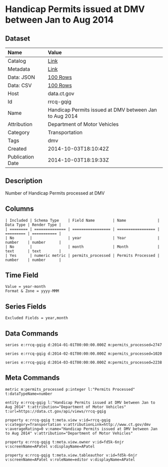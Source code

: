 # Handicap Permits issued at DMV between Jan to Aug 2014

## Dataset

| Name | Value |
| :--- | :---- |
| Catalog | [Link](https://catalog.data.gov/dataset/handicap-permits-issued-at-dmv-between-jan-to-aug-2014) |
| Metadata | [Link](https://data.ct.gov/api/views/rrcq-gqig) |
| Data: JSON | [100 Rows](https://data.ct.gov/api/views/rrcq-gqig/rows.json?max_rows=100) |
| Data: CSV | [100 Rows](https://data.ct.gov/api/views/rrcq-gqig/rows.csv?max_rows=100) |
| Host | data.ct.gov |
| Id | rrcq-gqig |
| Name | Handicap Permits issued at DMV between Jan to Aug 2014 |
| Attribution | Department of Motor Vehicles |
| Category | Transportation |
| Tags | dmv |
| Created | 2014-10-03T18:10:42Z |
| Publication Date | 2014-10-03T18:19:33Z |

## Description

Number of Handicap Permits processed at DMV

## Columns

```ls
| Included | Schema Type    | Field Name        | Name              | Data Type | Render Type |
| ======== | ============== | ================= | ================= | ========= | =========== |
| No       |                | year              | Year              | number    | number      |
| No       |                | month             | Month             | text      | text        |
| Yes      | numeric metric | permits_processed | Permits Processed | number    | number      |
```

## Time Field

```ls
Value = year-month
Format & Zone = yyyy-MMM
```

## Series Fields

```ls
Excluded Fields = year,month
```

## Data Commands

```ls
series e:rrcq-gqig d:2014-01-01T00:00:00.000Z m:permits_processed=2747

series e:rrcq-gqig d:2014-02-01T00:00:00.000Z m:permits_processed=1020

series e:rrcq-gqig d:2014-03-01T00:00:00.000Z m:permits_processed=2238
```

## Meta Commands

```ls
metric m:permits_processed p:integer l:"Permits Processed" t:dataTypeName=number

entity e:rrcq-gqig l:"Handicap Permits issued at DMV between Jan to Aug 2014" t:attribution="Department of Motor Vehicles" t:url=https://data.ct.gov/api/views/rrcq-gqig

property e:rrcq-gqig t:meta.view v:id=rrcq-gqig v:category=Transportation v:attributionLink=http://www.ct.gov/dmv v:averageRating=0 v:name="Handicap Permits issued at DMV between Jan to Aug 2014" v:attribution="Department of Motor Vehicles"

property e:rrcq-gqig t:meta.view.owner v:id=fd5k-6njr v:screenName=APatel v:displayName=APatel

property e:rrcq-gqig t:meta.view.tableauthor v:id=fd5k-6njr v:screenName=APatel v:roleName=editor v:displayName=APatel
```